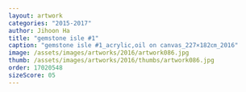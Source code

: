 ```yaml
---
layout: artwork
categories: "2015-2017"
author: Jihoon Ha
title: "gemstone isle #1"
caption: "gemstone isle #1_acrylic,oil on canvas_227×182㎝_2016"
image: /assets/images/artworks/2016/artwork086.jpg
thumb: /assets/images/artworks/2016/thumbs/artwork086.jpg
order: 17020548
sizeScore: 05
---
```


